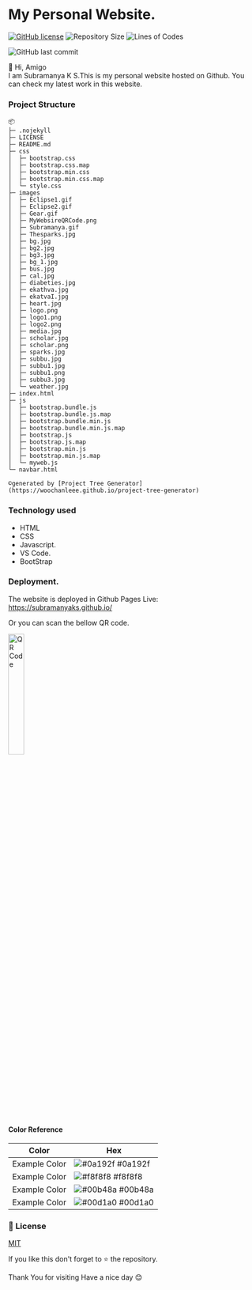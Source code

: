 # My Personal Website.

<a href="https://github.com/SubramanyaKS/SubramanyaKS.github.io/blob/main/LICENSE"><img alt="GitHub license" src="https://img.shields.io/github/license/SubramanyaKS/SubramanyaKS.github.io?style=for-the-badge"></a>
![Repository Size](https://img.shields.io/github/repo-size/SubramanyaKS/SubramanyaKS.github.io?style=for-the-badge)
![Lines of Codes](https://img.shields.io/tokei/lines/github.com/SubramanyaKS/SubramanyaKS.github.io?style=for-the-badge)

![GitHub last commit](https://img.shields.io/github/last-commit/SubramanyaKS/Subramanyaks.github.io?style=for-the-badge)


👋 Hi, Amigo <br>
I am Subramanya K S.This is my personal website hosted on Github.
You can check my latest work in this website.

### Project Structure
```
📦 
├─ .nojekyll
├─ LICENSE
├─ README.md
├─ css
│  ├─ bootstrap.css
│  ├─ bootstrap.css.map
│  ├─ bootstrap.min.css
│  ├─ bootstrap.min.css.map
│  └─ style.css
├─ images
│  ├─ Eclipse1.gif
│  ├─ Eclipse2.gif
│  ├─ Gear.gif
│  ├─ MyWebsireQRCode.png
│  ├─ Subramanya.gif
│  ├─ Thesparks.jpg
│  ├─ bg.jpg
│  ├─ bg2.jpg
│  ├─ bg3.jpg
│  ├─ bg_1.jpg
│  ├─ bus.jpg
│  ├─ cal.jpg
│  ├─ diabeties.jpg
│  ├─ ekathva.jpg
│  ├─ ekatvaI.jpg
│  ├─ heart.jpg
│  ├─ logo.png
│  ├─ logo1.png
│  ├─ logo2.png
│  ├─ media.jpg
│  ├─ scholar.jpg
│  ├─ scholar.png
│  ├─ sparks.jpg
│  ├─ subbu.jpg
│  ├─ subbu1.jpg
│  ├─ subbu1.png
│  ├─ subbu3.jpg
│  └─ weather.jpg
├─ index.html
├─ js
│  ├─ bootstrap.bundle.js
│  ├─ bootstrap.bundle.js.map
│  ├─ bootstrap.bundle.min.js
│  ├─ bootstrap.bundle.min.js.map
│  ├─ bootstrap.js
│  ├─ bootstrap.js.map
│  ├─ bootstrap.min.js
│  ├─ bootstrap.min.js.map
│  └─ myweb.js
└─ navbar.html

©generated by [Project Tree Generator](https://woochanleee.github.io/project-tree-generator)
```
### Technology used
* HTML
* CSS
* Javascript.
* VS Code.
* BootStrap

### Deployment.

The website is deployed in Github Pages 
Live: https://subramanyaks.github.io/

Or you can scan the bellow QR code.

<img  src="https://github.com/SubramanyaKS/SubramanyaKS.github.io/blob/main/images/MyWebsireQRCode.png" alt="QR Code" width="25%" height="25%">

#### Color Reference

| Color             | Hex                                                                |
| ----------------- | ------------------------------------------------------------------ |
| Example Color | ![#0a192f](https://via.placeholder.com/10/0a192f?text=+) #0a192f |
| Example Color | ![#f8f8f8](https://via.placeholder.com/10/f8f8f8?text=+) #f8f8f8 |
| Example Color | ![#00b48a](https://via.placeholder.com/10/00b48a?text=+) #00b48a |
| Example Color | ![#00d1a0](https://via.placeholder.com/10/00b48a?text=+) #00d1a0 |

### 📝 License

[MIT](https://choosealicense.com/licenses/mit/)

If you like this don't forget to ⭐ the repository.


Thank You for visiting
Have a nice day 😊 
